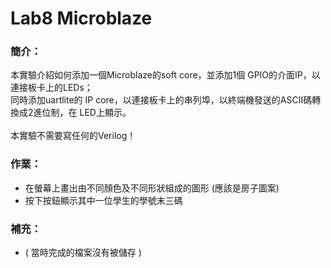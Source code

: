 # Lab8 Microblaze

### 簡介：
本實驗介紹如何添加一個Microblaze的soft core，並添加1個 GPIO的介面IP，以連接板卡上的LEDs；<br>
同時添加uartlite的 IP core，以連接板卡上的串列埠，以終端機發送的ASCII碼轉換成2進位制，在 LED上顯示。<br><br>
本實驗不需要寫任何的Verilog！


### 作業：
- 在螢幕上畫出由不同顏色及不同形狀組成的圖形 (應該是房子圖案)
- 按下按鈕顯示其中一位學生的學號末三碼


### 補充：
- ( 當時完成的檔案沒有被儲存 )
